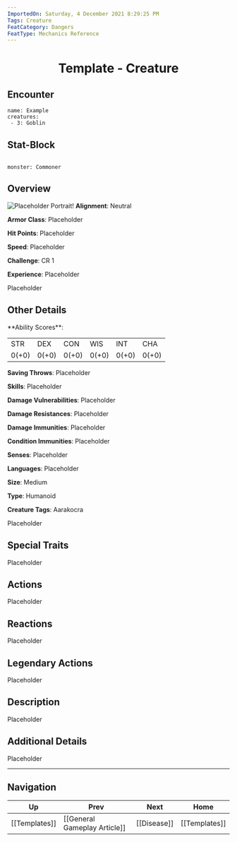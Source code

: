 ```yaml
---
ImportedOn: Saturday, 4 December 2021 8:29:25 PM
Tags: Creature
FeatCategory: Dangers
FeatType: Mechanics Reference
---
```

# <center>Template - Creature</center>
## Encounter
```encounter
name: Example
creatures:
 - 3: Goblin
```


## Stat-Block
```statblock

monster: Commoner

```

## Overview
![Placeholder Portrait!](ImagePlaceholder.png)
**Alignment**: Neutral

**Armor Class**: Placeholder

**Hit Points**: Placeholder

**Speed**: Placeholder

**Challenge**: CR 1

**Experience**: Placeholder

Placeholder

## Other Details
<table>**Ability Scores**: <tbody><tr><td>
STR
</td><td>
DEX
</td><td>
CON
</td><td>
WIS
</td><td>
INT
</td><td>
CHA
</td></tr><tr><td>
0(+0)
</td><td>
0(+0)
</td><td>
0(+0)
</td><td>
0(+0)
</td><td>
0(+0)
</td><td>
0(+0)
</td></tr></tbody></table>

**Saving Throws**: Placeholder

**Skills**: Placeholder

**Damage Vulnerabilities**: Placeholder

**Damage Resistances**: Placeholder

**Damage Immunities**: Placeholder

**Condition Immunities**: Placeholder

**Senses**: Placeholder

**Languages**: Placeholder

**Size**: Medium

**Type**: Humanoid

**Creature Tags**: Aarakocra

Placeholder

## Special Traits

Placeholder

## Actions

Placeholder

## Reactions

Placeholder

## Legendary Actions

Placeholder

## Description

Placeholder

## Additional Details

Placeholder


---
## Navigation
| Up | Prev | Next | Home |
|----|------|------|------|
| [[Templates]] | [[General Gameplay Article]] | [[Disease]] | [[Templates]] |
